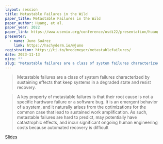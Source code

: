 ```yaml
---
layout: session
title: Metastable Failures in the Wild
paper_title: Metastable Failures in the Wild
paper_author: Huang, et al.
paper_year: 2022
paper_link: https://www.usenix.org/conference/osdi22/presentation/huang-lexiang
presenter:
  - name: Juno Suárez
    link: https://hachyderm.io/@juno
registration: https://ti.to/bredemeyer/metastablefailures/
date: 2023-11-13
miro: ""
slug: "Metastable failures are a class of system failures characterized by sustaining effects that keep systems in a degraded state and resist recovery."
---
```


> Metastable failures are a class of system failures characterized by sustaining effects that keep systems in a degraded state and resist recovery.

> A key property of metastable failures is that their root cause is not a specific hardware failure or a software bug. It is an emergent behavior of a system, and it naturally arises from the optimizations for the common case that lead to sustained work amplification. As such, metastable failures are hard to predict, may potentially have catastrophic effects, and incur significant ongoing human engineering costs because automated recovery is difficult

<a href="https://docs.google.com/presentation/d/e/2PACX-1vRqP6SRGJNDSwQFDUEbyWBLfAaTgcL3T-kb8iw65iYk2BlEC6mA7CUFpUfkr97gWtt9KeOOzZikhuai/pub?start=false&loop=false&delayms=3000&slide=id.p" target="_blank" rel="noopener noreferer">Slides</a>
